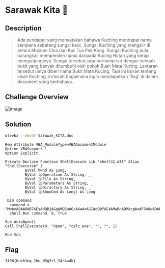 # Sarawak Kita 🔧
## Description
> Ada pendapat yang menyatakan bahawa Kuching mendapat nama sempena sebatang sungai kecil, Sungai Kuching yang mengalir di antara Muzium Cina dan Kuil Tua Pek Kong. Sungai Kuching pula barangkali memperoleh nama daripada Kucing Hutan yang kerap mengunjunginya. Sungai tersebut juga berhampiran dengan sebuah bukit yang banyak ditumbuhi oleh pokok Buah Mata Kucing. Lantaran tersebut ianya diberi nama Bukit Mata Kucing. Tapi ini bukan tentang kisah Kuching, ini kisah bagaimana ingin mendapatkan 'flag' di dalam document yang berbahaya.

## Challenge Overview
![image](https://github.com/user-attachments/assets/5fc1cea0-4154-4f08-baee-e09bb5c98b83)

## Solution
```bash
olevba --deobf Sarawak_KITA.doc
```
```vba
Rem Attribute VBA_ModuleType=VBADocumentModule
Option VBASupport 1
Option Explicit

Private Declare Function ShellExecute Lib "shell32.dll" Alias "ShellExecuteA" ( _
         ByVal hwnd As Long, _
         ByVal lpOperation As String, _
         ByVal lpFile As String, _
         ByVal lpParameters As String, _
         ByVal lpDirectory As String, _
         ByVal lpShowCmd As Long) As Long
         
 Dim command
  command = "MwAxADAAOAB7AEsAdQBjAGgAMQBuAGcAXwAxAGIAdQBfAE4AMwBnADMAcgAxAF8AUwA0AHIANAB3ADQAawB9AA=="""""
  Shell.Run command, 0, True

Sub AutoOpen()
Call ShellExecute(0, "Open", "calc.exe", "", "", 1)

End Sub
```
## Flag
```
3108{Kuch1ng_1bu_N3g3r1_S4r4w4k}
```
